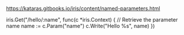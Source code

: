 https://kataras.gitbooks.io/iris/content/named-parameters.html


iris.Get("/hello/:name", func(c *iris.Context) {
        // Retrieve the parameter name
        name := c.Param("name")
        c.Write("Hello %s", name)
    })

